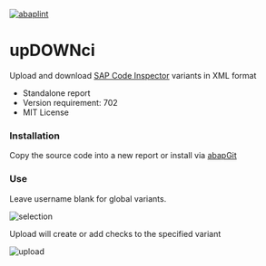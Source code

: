 [![abaplint](https://abaplint.org/badges/larshp/upDOWNci)](https://abaplint.org/project/larshp/upDOWNci)

# upDOWNci
Upload and download [SAP Code Inspector](http://wiki.scn.sap.com/wiki/display/ABAP/Code+Inspector) variants in XML format

- Standalone report
- Version requirement: 702
- MIT License 


### Installation
Copy the source code into a new report or install via [abapGit](https://github.com/larshp/abapGit)

### Use

Leave username blank for global variants.

![selection](http://larshp.github.io/upDOWNci/img/selection.png)

Upload will create or add checks to the specified variant

![upload](http://larshp.github.io/upDOWNci/img/upload.png)
